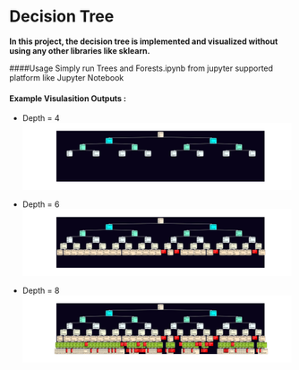 # Decision Tree 

**In this project, the decision tree is implemented and visualized without using any other libraries like sklearn.**

####Usage
Simply run Trees and Forests.ipynb from jupyter supported platform like Jupyter Notebook

#### Example Visulasition Outputs : 

- Depth = 4 
 ![Alt text](images/Graph-depth-4.jpg?raw=true "Depth = 4 ")

- Depth = 6 
![Alt text](images/Graph-depth-6.jpg?raw=true "Depth = 6 ")

- Depth = 8
![Alt text](images/Graph-depth-8.jpg?raw=true "Depth = 8")
